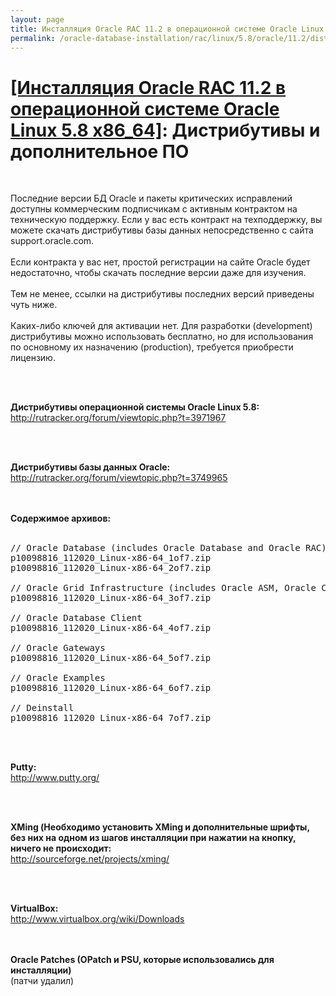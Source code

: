 ```yaml
---
layout: page
title: Инсталляция Oracle RAC 11.2 в операционной системе Oracle Linux 5.8 x86_64
permalink: /oracle-database-installation/rac/linux/5.8/oracle/11.2/distrib/
---
```


# <a href="/oracle-database-installation/rac/linux/5.8/oracle/11.2/">[Инсталляция Oracle RAC 11.2 в операционной системе Oracle Linux 5.8 x86_64]</a>: Дистрибутивы и дополнительное ПО

<br/>


Последние версии БД Oracle и пакеты критических исправлений доступны коммерческим подписчикам  с активным контрактом на техническую поддержку. Если у вас есть контракт на техподдержку, вы можете скачать дистрибутивы базы данных непосредственно с сайта support.oracle.com.
<br/><br/>
Если контракта у вас нет, простой регистрации на сайте Oracle будет недостаточно, чтобы скачать последние версии даже для изучения.
<br/><br/>
Тем не менее, ссылки на дистрибутивы последних версий приведены чуть ниже.
<br/><br/>
Каких-либо ключей для активации нет. Для разработки (development) дистрибутивы можно использовать бесплатно, но для использования по основному их назначению (production), требуется приобрести лицензию.

<br/><br/>

<strong>Дистрибутивы операционной системы Oracle Linux 5.8:</strong><br/>
http://rutracker.org/forum/viewtopic.php?t=3971967

<br/><br/>

<strong>Дистрибутивы базы данных Oracle:</strong><br/>
http://rutracker.org/forum/viewtopic.php?t=3749965

<br/><br/>
<strong>Содержимое архивов:</strong>
<br/><br/>

<pre>
// Oracle Database (includes Oracle Database and Oracle RAC)
p10098816_112020_Linux-x86-64_1of7.zip
p10098816_112020_Linux-x86-64_2of7.zip

// Oracle Grid Infrastructure (includes Oracle ASM, Oracle Clusterware, and Oracle Restart)
p10098816_112020_Linux-x86-64_3of7.zip

// Oracle Database Client
p10098816_112020_Linux-x86-64_4of7.zip

// Oracle Gateways
p10098816_112020_Linux-x86-64_5of7.zip

// Oracle Examples
p10098816_112020_Linux-x86-64_6of7.zip

// Deinstall
p10098816_112020_Linux-x86-64_7of7.zip
</pre>

<br/><br/>

<strong>Putty:</strong><br/>
http://www.putty.org/

<br/><br/>

<strong>XMing (Необходимо установить XMing и дополнительные шрифты, без них на одном из шагов инсталляции
при нажатии на кнопку, ничего не происходит:</strong><br/>
http://sourceforge.net/projects/xming/

<br/><br/>

<strong>VirtualBox:</strong><br/>
http://www.virtualbox.org/wiki/Downloads


<br/><br/>
<strong>Oracle Patches (OPatch и PSU, которые использовались для инсталляции)</strong><br/>
(патчи удалил)
